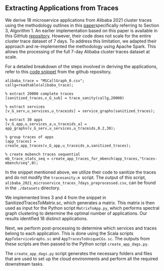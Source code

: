 ## Extracting Applications from Traces

We derive 18 microservice applications from Alibaba 2021 cluster traces using the methodology outlines in this [paper](https://ieeexplore.ieee.org/stamp/stamp.jsp?tp=&arnumber=9774016)specifically referring to Section 3, Algorithm 1. An earlier implementation based on this paper is available in this GitHub [repository](https://github.com/mSvcBench/muBench/tree/main/examples/Alibaba/Matlab). However, their code does not scale for the entire cluster trace dataset of 7 days. To address this limitation, we adapted their approach and re-implemented the methodology using Apache Spark. This allows the processing of the full 7-day Alibaba cluster traces dataset at scale.

For a detailed breakdown of the steps involved in deriving the applications, refer to this [code snippet](https://github.com/mSvcBench/muBench/blob/main/examples/Alibaba/Matlab/allinone.m) from the github repository.

```
alibaba_trace = "MSCallGraph_0.csv";
callg=readtable(alibaba_trace);

% extract 20000 complete traces
[sanitized_traces,v_G_sub] = trace_sanity(callg,20000)

% extract services
[v_G_serv,u_services,u_traceids] = service_graphs(sanitized_traces);

% extract 30 apps
[v_G_app,u_services_a,u_traceids_a] = app_graphs(v_G_serv,u_services,u_traceids,0.2,30);

% group traces of apps
[app_traces] = create_app_traces(v_G_app,u_traceids_a,sanitized_traces);

% create mubench traces sequential
mb_trace_stats_seq = create_app_traces_for_mbench(app_traces,"traces-mbench/seq",0);
```

In the snippet mentioned above, we utilize their code to sanitize the traces and do not modify the `tracesanity.m `script. The output of this script, `alibaba_2021_microservice_traces_7days_preprocessed.csv`, can be found in the `./datasets` directory.

We implemented lines 3 and 4 from the snippet in SanitizedTracesToMatrix.sc, which generates a matrix. This matrix is then used as input for the Python script `MatrixToApp.py`, which performs spectral graph clustering to determine the optimal number of applications. Our results identified 18 distinct applications.

Next, we perform post-processing to determine which services and traces belong to each application. This is done using the Scala scripts `AppToServiceGraphs.sc` and `AppTracesToUniqueCGs.sc`. The outputs from these scripts are then passed to the Python script `create_app_dags.py`.

The `create_app_dags.py` script generates the necessary folders and files that are used to set up the cloud environments and perform all the required downstream tasks.